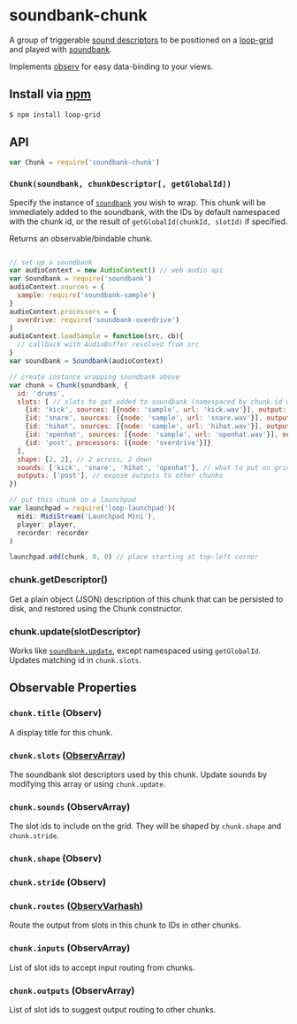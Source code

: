 soundbank-chunk
===

A group of triggerable [sound descriptors](https://github.com/mmckegg/audio-slot) to be positioned on a [loop-grid](https://github.com/mmckegg/loop-grid) and played with [soundbank](https://github.com/mmckegg/soundbank).

Implements [observ](https://github.com/raynos/observ) for easy data-binding to your views.

## Install via [npm](https://npmjs.org/package/loop-grid)

```bash
$ npm install loop-grid
```

## API

```js
var Chunk = require('soundbank-chunk')
```

### `Chunk(soundbank, chunkDescriptor[, getGlobalId])`

Specify the instance of [`soundbank`](https://github.com/mmckegg/soundbank) you wish to wrap. This chunk will be immediately added to the soundbank, with the IDs by default namespaced with the chunk id, or the result of `getGlobalId(chunkId, slotId)` if specified.

Returns an observable/bindable chunk.

```js

// set up a soundbank
var audioContext = new AudioContext() // web audio api
var Soundbank = require('soundbank')
audioContext.sources = {
  sample: require('soundbank-sample')
}
audioContext.processors = {
  overdrive: require('soundbank-overdrive')
}
audioContext.loadSample = function(src, cb){
  // callback with AudioBuffer resolved from src
}
var soundbank = Soundbank(audioContext)

// create instance wrapping soundbank above
var chunk = Chunk(soundbank, {
  id: 'drums',
  slots: [ // slots to get added to soundbank (namespaced by chunk.id or getUniqueId())
    {id: 'kick', sources: [{node: 'sample', url: 'kick.wav'}], output: 'post'},
    {id: 'snare', sources: [{node: 'sample', url: 'snare.wav'}], output: 'post'},
    {id: 'hihat', sources: [{node: 'sample', url: 'hihat.wav'}], output: 'post'},
    {id: 'openhat', sources: [{node: 'sample', url: 'openhat.wav'}], output: 'post'},
    {id: 'post', processors: [{node: 'overdrive'}]}
  ],
  shape: [2, 2], // 2 across, 2 down
  sounds: ['kick', 'snare', 'hihat', 'openhat'], // what to put on grid
  outputs: ['post'], // expose outputs to other chunks
})

// put this chunk on a launchpad
var launchpad = require('loop-launchpad')(
  midi: MidiStream('Launchpad Mini'),
  player: player, 
  recorder: recorder
)

launchpad.add(chunk, 0, 0) // place starting at top-left corner
```

### chunk.getDescriptor()

Get a plain object (JSON) description of this chunk that can be persisted to disk, and restored using the Chunk constructor.

### chunk.update(slotDescriptor)

Works like [`soundbank.update`](https://github.com/mmckegg/soundbank#soundbankupdatedescriptor), except namespaced using `getGlobalId`. Updates matching id in `chunk.slots`.

## Observable Properties

### `chunk.title` (Observ)

A display title for this chunk.

### `chunk.slots` ([ObservArray](https://github.com/raynos/observ-array))

The soundbank slot descriptors used by this chunk. Update sounds by modifying this array or using `chunk.update`.

### `chunk.sounds` (ObservArray)

The slot ids to include on the grid. They will be shaped by `chunk.shape` and `chunk.stride`.

### `chunk.shape` (Observ)

### `chunk.stride` (Observ)

### `chunk.routes` ([ObservVarhash](https://github.com/nrw/observ-varhash))

Route the output from slots in this chunk to IDs in other chunks.

### `chunk.inputs` (ObservArray)

List of slot ids to accept input routing from chunks.

### `chunk.outputs` (ObservArray)

List of slot ids to suggest output routing to other chunks.